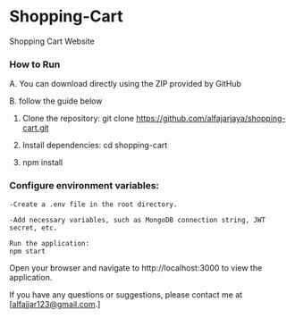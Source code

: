 # Shopping-Cart
Shopping Cart Website

### How to Run

A. You can download directly using the ZIP provided by GitHub

B. follow the guide below

1. Clone the repository:
    git clone https://github.com/alfajarjaya/shopping-cart.git

2. Install dependencies:
    cd shopping-cart

3. npm install

### Configure environment variables:
    -Create a .env file in the root directory.

    -Add necessary variables, such as MongoDB connection string, JWT secret, etc.

    Run the application:
    npm start

Open your browser and navigate to http://localhost:3000 to view the application.

If you have any questions or suggestions, please contact me at [alfajjar123@gmail.com.]